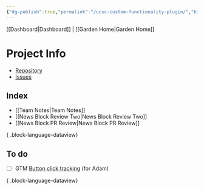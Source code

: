 ```yaml
---
{"dg-publish":true,"permalink":"/ucsc-custom-functionality-plugin/","hide":true,"tags":["work","WordPress"],"noteIcon":"1","created":"2024-09-16T18:28:50.558-07:00","updated":"2024-10-04T09:57:17.138-07:00"}
---
```


[[Dashboard\|Dashboard]] | [[Garden Home\|Garden Home]] 

# Project Info
- [Repository](https://github.com/ucsc/ucsc-custom-functionality)
- [Issues](https://github.com/ucsc/ucsc-custom-functionality/issues)
## Index
- [[Team Notes\|Team Notes]]
- [[News Block Review Two\|News Block Review Two]]
- [[News Block PR Review\|News Block PR Review]]

{ .block-language-dataview}

## To do

- [ ] GTM [Button click tracking](https://usefathom.com/learn/track-button-clicks-google-analytics) (for Adam)

{ .block-language-dataview}